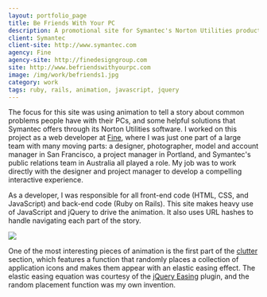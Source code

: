 ```yaml
---
layout: portfolio_page
title: Be Friends With Your PC
description: A promotional site for Symantec's Norton Utilities product line.
client: Symantec
client-site: http://www.symantec.com
agency: Fine
agency-site: http://finedesigngroup.com
site: http://www.befriendswithyourpc.com
image: /img/work/befriends1.jpg
category: work
tags: ruby, rails, animation, javascript, jquery
---
```


The focus for this site was using animation to tell a story about common
problems people have with their PCs, and some helpful solutions that Symantec
offers through its Norton Utilities software. I worked on this project as a web
developer at [Fine](http://www.finedesigngroup.com), where I was just one part
of a large team with many moving parts: a designer, photographer, model and
account manager in San Francisco, a project manager in Portland, and Symantec's
public relations team in Australia all played a role. My job was to work
directly with the designer and project manager to develop a compelling
interactive experience.

As a developer, I was responsible for all front-end code (HTML, CSS, and
JavaScript) and back-end code (Ruby on Rails). This site makes heavy use of
JavaScript and jQuery to drive the animation. It also uses URL hashes to handle
navigating each part of the story.

![](/img/work/befriends2.png)

One of the most interesting pieces of animation is the first part of the
[clutter](http://www.befriendswithyourpc.com/#clutter) section, which features a
function that randomly places a collection of application icons and makes them
appear with an elastic easing effect. The elastic easing equation was courtesy
of the [jQuery Easing](http://gsgd.co.uk/sandbox/jquery/easing) plugin, and the
random placement function was my own invention.

